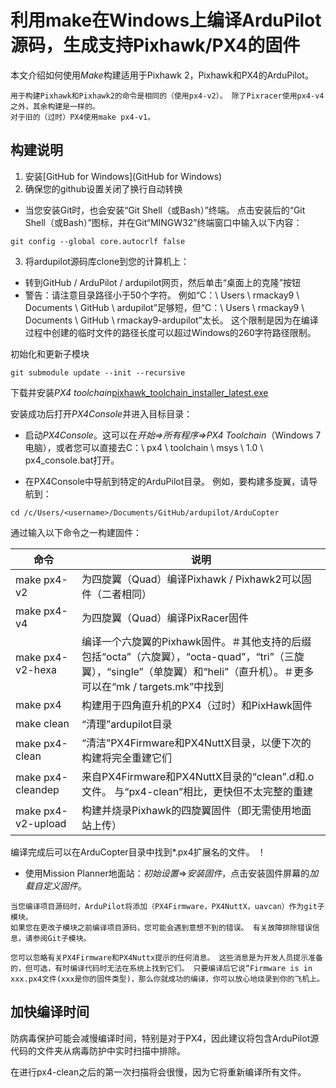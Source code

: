 # 利用make在Windows上编译ArduPilot源码，生成支持Pixhawk/PX4的固件

本文介绍如何使用*Make*构建适用于Pixhawk 2，Pixhawk和PX4的ArduPilot。

```
用于构建Pixhawk和Pixhawk2的命令是相同的（使用px4-v2）。 除了Pixracer使用px4-v4之外，其余构建是一样的。
对于旧的（过时）PX4使用make px4-v1。
```

## 构建说明

1. 安装[GitHub for Windows](GitHub for Windows)
2. 确保您的github设置关闭了换行自动转换
  * 当您安装Git时，也会安装“Git Shell（或Bash）”终端。 点击安装后的“Git Shell（或Bash）”图标，并在Git“MINGW32”终端窗口中输入以下内容：
  ```
  git config --global core.autocrlf false
  ```
3. 将ardupilot源码库clone到您的计算机上： 
  * 转到GitHub / ArduPilot / ardupilot网页，然后单击“桌面上的克隆”按钮
  * 警告：请注意目录路径小于50个字符。 例如“C：\ Users \ rmackay9 \ Documents \ GitHub \ ardupilot”足够短，但“C：\ Users \ rmackay9 \ Documents \ GitHub \ rmackay9-ardupilot”太长。 这个限制是因为在编译过程中创建的临时文件的路径长度可以超过Windows的260字符路径限制。

初始化和更新子模块
```
git submodule update --init --recursive
```

下载并安装*PX4 toolchain*[pixhawk_toolchain_installer_latest.exe](http://firmware.ardupilot.org/Tools/PX4-tools/pixhawk_toolchain_installer_latest.exe)

安装成功后打开*PX4Console*并进入目标目录：

* 启动*PX4Console*。这可以在*开始=>所有程序=>PX4 Toolchain*（Windows 7电脑），或者您可以直接去C：\ px4 \ toolchain \ msys \ 1.0 \ px4_console.bat打开。

* 在PX4Console中导航到特定的ArduPilot目录。 例如，要构建多旋翼，请导航到：
```
cd /c/Users/<username>/Documents/GitHub/ardupilot/ArduCopter
```
通过输入以下命令之一构建固件：

命令   |  说明
---|---
make px4-v2   | 为四旋翼（Quad）编译Pixhawk / Pixhawk2可以固件（二者相同）
make px4-v4   | 为四旋翼（Quad）编译PixRacer固件
make px4-v2-hexa  | 编译一个六旋翼的Pixhawk固件。＃其他支持的后缀包括“octa”（六旋翼），“octa-quad”，“tri”（三旋翼），“single”（单旋翼）和“heli”（直升机）。＃更多可以在“mk / targets.mk”中找到
make px4   | 构建用于四角直升机的PX4（过时）和PixHawk固件
make clean  | “清理”ardupilot目录
make px4-clean  | “清洁”PX4Firmware和PX4NuttX目录，以便下次的构建将完全重建它们
make px4-cleandep   |	来自PX4Firmware和PX4NuttX目录的“clean”.d和.o文件。 与“px4-clean”相比，更快但不太完整的重建
make px4-v2-upload  | 构建并烧录Pixhawk的四旋翼固件（即无需使用地面站上传）

编译完成后可以在ArduCopter目录中找到*.px4扩展名的文件。
！[](http://ardupilot.org/dev/_images/PX4_ArduCopter_Build.png)

* 使用Mission Planner地面站：*初始设置*=>*安装固件*，点击安装固件屏幕的*加载自定义固件*。
```
当您编译项目源码时，ArduPilot将添加（PX4Firmware，PX4NuttX，uavcan）作为git子模块。 
如果您在更改子模块之前编译项目源码，您可能会遇到意想不到的错误。 有关故障排除错误信息，请参阅Git子模块。
```
```
您可以忽略有关PX4Firmware和PX4Nuttx提示的任何消息。 这些消息是为开发人员提示准备的，但可选，有时编译代码时无法在系统上找到它们。 只要编译后它说“Firmware is in xxx.px4文件(xxx是你的固件类型)，那么你就成功的编译，你可以放心地烧录到你的飞机上。
```

## 加快编译时间

防病毒保护可能会减慢编译时间，特别是对于PX4，因此建议将包含ArduPilot源代码的文件夹从病毒防护中实时扫描中排除。

在进行px4-clean之后的第一次扫描将会很慢，因为它将重新编译所有文件。 


